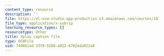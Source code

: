 ```yaml
---
content_type: resource
description: ''
file: https://ol-ocw-studio-app-production.s3.amazonaws.com/courses/18-01sc-single-variable-calculus-fall-2010/7408b1ad33795208a0226782eda022a6_eRCN3daFCmU.vtt
file_type: application/x-subrip
learning_resource_types: []
resourcetype: Other
title: 3play caption file
type: OCWFile
uid: 7408b1ad-3379-5208-a022-6782eda022a6
---
```

